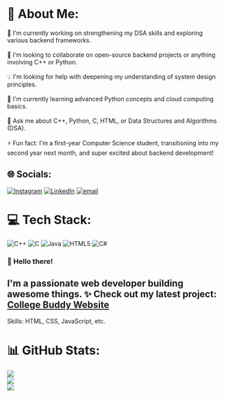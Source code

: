 # 💫 About Me:
🔭 I'm currently working on strengthening my DSA skills and exploring various backend frameworks.<br><br>🤝 I'm looking to collaborate on open-source backend projects or anything involving C++ or Python.<br><br>💡 I'm looking for help with deepening my understanding of system design principles.<br><br>🌱 I'm currently learning advanced Python concepts and cloud computing basics.<br><br>💬 Ask me about C++, Python, C, HTML, or Data Structures and Algorithms (DSA).<br><br>⚡ Fun fact: I'm a first-year Computer Science student, transitioning into my second year next month, and super excited about backend development!


## 🌐 Socials:
[![Instagram](https://img.shields.io/badge/Instagram-%23E4405F.svg?logo=Instagram&logoColor=white)](https://instagram.com/sanskar_can) [![LinkedIn](https://img.shields.io/badge/LinkedIn-%230077B5.svg?logo=linkedin&logoColor=white)](https://linkedin.com/in/SanskarShinde22) [![email](https://img.shields.io/badge/Email-D14836?logo=gmail&logoColor=white)](mailto:sanskarxcx@gmail.com) 

# 💻 Tech Stack:
![C++](https://img.shields.io/badge/c++-%2300599C.svg?style=for-the-badge&logo=c%2B%2B&logoColor=white) ![C](https://img.shields.io/badge/c-%2300599C.svg?style=for-the-badge&logo=c&logoColor=white) ![Java](https://img.shields.io/badge/java-%23ED8B00.svg?style=for-the-badge&logo=openjdk&logoColor=white) ![HTML5](https://img.shields.io/badge/html5-%23E34F26.svg?style=for-the-badge&logo=html5&logoColor=white) ![C#](https://img.shields.io/badge/c%23-%23239120.svg?style=for-the-badge&logo=csharp&logoColor=white)
### 👋 Hello there!

I'm a passionate web developer building awesome things.
✨ Check out my latest project: [College Buddy Website](https://your-username.github.io/your-repository-name/collegebuddy/)
---

Skills: HTML, CSS, JavaScript, etc.
# 📊 GitHub Stats:
![](https://github-readme-stats.vercel.app/api?username=sanakarthecreator&theme=dark&hide_border=false&include_all_commits=false&count_private=false)<br/>
![](https://nirzak-streak-stats.vercel.app/?user=sanakarthecreator&theme=dark&hide_border=false)<br/>
![](https://github-readme-stats.vercel.app/api/top-langs/?username=sanakarthecreator&theme=dark&hide_border=false&include_all_commits=false&count_private=false&layout=compact)


